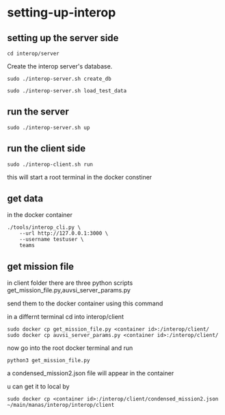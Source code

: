 # setting-up-interop


## setting up the server side 

```
cd interop/server
```
Create the interop server's database.

```
sudo ./interop-server.sh create_db
```

```
sudo ./interop-server.sh load_test_data
```

## run the server

```
sudo ./interop-server.sh up
```


## run the client side  

```
sudo ./interop-client.sh run
```

this will start a root terminal in the docker constiner

## get data

in the docker container

```
./tools/interop_cli.py \
    --url http://127.0.0.1:3000 \
    --username testuser \
    teams
 ```
 
 ## get mission file
 
 in client folder there are three python scripts get_mission_file.py,auvsi_server_params.py
 
 send them to the docker container using this command
 
 in a differnt terminal cd into interop/client
 
 ```
 sudo docker cp get_mission_file.py <container id>:/interop/client/
 sudo docker cp auvsi_server_params.py <container id>:/interop/client/
 ```
 
 now go into the root docker terminal and run 
 
 ``` 
 python3 get_mission_file.py
 ```
 
 a condensed_mission2.json file will appear in the container 
 
 u can get it to local by 
 
 ```
 sudo docker cp <container id>:/interop/client/condensed_mission2.json ~/main/manas/interop/interop/client

 
 

 
 






